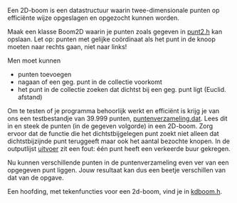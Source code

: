 Een 2D-boom is een datastructuur waarin twee-dimensionale punten op efficiënte wijze opgeslagen en opgezocht kunnen worden.

Maak een klasse Boom2D waarin je punten zoals gegeven in [punt2.h](punt2.h) kan opslaan. Let op: punten met gelijke coördinaat als het punt in de knoop moeten naar rechts gaan, niet naar links!

Men moet kunnen
  * punten toevoegen
  * nagaan of een geg. punt in de collectie voorkomt
  * het punt in de collectie zoeken dat dichtst bij een geg. punt ligt (Euclid. afstand)

Om te testen of je programma behoorlijk werkt en efficiënt is krijg je van ons een testbestandje van 39.999 punten, [puntenverzameling.dat](puntenverzameling.dat). Lees dit in en steek de punten (in de gegeven volgorde) in een 2D-boom. Zorg ervoor dat de functie die het dichtstbijgelegen punt zoekt niet alleen dat dichtstbijzijnde punt teruggeeft maar ook het aantal bezochte knopen. In de outputlijst [uitvoer](uitvoer.txt) zit een fout: één punt heeft een verkeerde buur gekregen.

Nu kunnen verschillende punten in de puntenverzameling even ver van een opgegeven punt liggen. Jouw resultaat kan dus een beetje verschillen van dat van de opgave.

Een hoofding, met tekenfuncties voor een 2d-boom, vind je in [kdboom.h](kdboom.g).